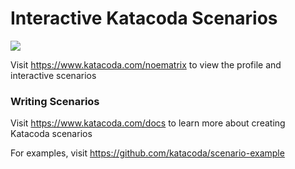 # Interactive Katacoda Scenarios

[![](http://shields.katacoda.com/katacoda/noematrix/count.svg)](https://www.katacoda.com/noematrix "Get your profile on Katacoda.com")

Visit https://www.katacoda.com/noematrix to view the profile and interactive scenarios

### Writing Scenarios
Visit https://www.katacoda.com/docs to learn more about creating Katacoda scenarios

For examples, visit https://github.com/katacoda/scenario-example

